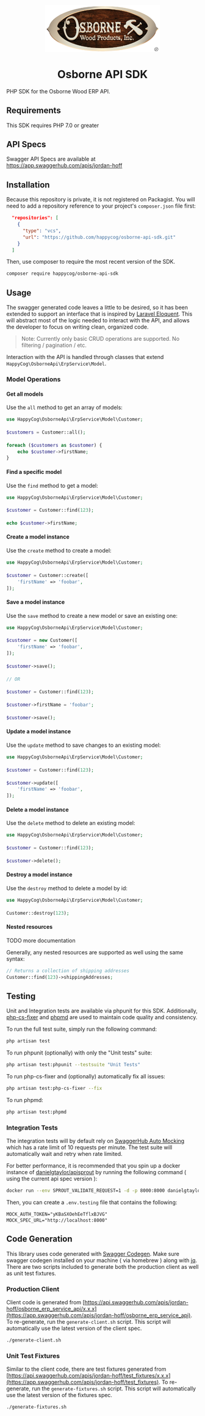 <p align="center"><img src="./src/logo.png" width="300" alt="Osborne Wood Logo"></p>

<h1 align="center">Osborne API SDK</h1>

PHP SDK for the Osborne Wood ERP API.

## Requirements

This SDK requires PHP 7.0 or greater

## API Specs

Swagger API Specs are available at https://app.swaggerhub.com/apis/jordan-hoff

## Installation

Because this repository is private, it is not registered on Packagist. You will need to add a repository reference to your project's `composer.json` file first:

```json
  "repositories": [
    {
      "type": "vcs",
      "url": "https://github.com/happycog/osborne-api-sdk.git"
    }
  ]
```

Then, use composer to require the most recent version of the SDK.

```bash
composer require happycog/osborne-api-sdk
```

## Usage

The swagger generated code leaves a little to be desired, so it has been extended to support an interface that is inspired by [Laravel Eloquent](https://laravel.com/docs/5.8/eloquent). This will abstract most of the logic needed to interact with the API, and allows the developer to focus on writing clean, organized code.

> Note: Currently only basic CRUD operations are supported. No filtering / pagination / etc.

Interaction with the API is handled through classes that extend `HappyCog\OsborneApi\ErpService\Model`.

### Model Operations

#### Get all models

Use the `all` method to get an array of models:

```php
use HappyCog\OsborneApi\ErpService\Model\Customer;

$customers = Customer::all();

foreach ($customers as $customer) {
    echo $customer->firstName;
}
```

#### Find a specific model

Use the `find` method to get a model:

```php
use HappyCog\OsborneApi\ErpService\Model\Customer;

$customer = Customer::find(123);

echo $customer->firstName;
```

#### Create a model instance

Use the `create` method to create a model:

```php
use HappyCog\OsborneApi\ErpService\Model\Customer;

$customer = Customer::create([
    'firstName' => 'foobar',
]);
```

#### Save a model instance

Use the `save` method to create a new model or save an existing one:

```php
use HappyCog\OsborneApi\ErpService\Model\Customer;

$customer = new Customer([
    'firstName' => 'foobar',
]);

$customer->save();

// OR

$customer = Customer::find(123);

$customer->firstName = 'foobar';

$customer->save();
```

#### Update a model instance

Use the `update` method to save changes to an existing model:

```php
use HappyCog\OsborneApi\ErpService\Model\Customer;

$customer = Customer::find(123);

$customer->update([
    'firstName' => 'foobar',
]);
```

#### Delete a model instance

Use the `delete` method to delete an existing model:

```php
use HappyCog\OsborneApi\ErpService\Model\Customer;

$customer = Customer::find(123);

$customer->delete();
```

#### Destroy a model instance

Use the `destroy` method to delete a model by id:

```php
use HappyCog\OsborneApi\ErpService\Model\Customer;

Customer::destroy(123);
```

#### Nested resources

TODO more documentation

Generally, any nested resources are supported as well using the same syntax:

```php
// Returns a collection of shipping addresses
Customer::find(123)->shippingAddresses;
```

## Testing

Unit and Integration tests are available via phpunit for this SDK. Additionally, [php-cs-fixer](https://github.com/FriendsOfPHP/PHP-CS-Fixer) and [phpmd](https://phpmd.org/) are used to maintain code quality and consistency.

To run the full test suite, simply run the following command:

```bash
php artisan test
```

To run phpunit (optionally) with only the "Unit tests" suite:

```bash
php artisan test:phpunit --testsuite "Unit Tests"
```

To run php-cs-fixer and (optionally) automatically fix all issues:

```bash
php artisan test:php-cs-fixer --fix
```

To run phpmd:

```bash
php artisan test:phpmd
```

### Integration Tests

The integration tests will by default rely on [SwaggerHub Auto Mocking](https://app.swaggerhub.com/help/integrations/api-auto-mocking) which has a rate limit of 10 requests per minute. The test suite will automatically wait and retry when rate limited.

For better performance, it is recommended that you spin up a docker instance of [danielgtaylor/apisprout](https://github.com/danielgtaylor/apisprout) by running the following command ( using the current api spec version ):

```bash
docker run --env SPROUT_VALIDATE_REQUEST=1 -d -p 8000:8000 danielgtaylor/apisprout https://api.swaggerhub.com/apis/jordan-hoff/osborne_erp_service_api/1.0.6
```

Then, you can create a `.env.testing` file that contains the following:

```
MOCK_AUTH_TOKEN="yKBaSXOehEeTflxBJVG"
MOCK_SPEC_URL="http://localhost:8000"
```

## Code Generation

This library uses code generated with [Swagger Codegen](https://swagger.io/tools/swagger-codegen/). Make sure swagger codegen installed on your machine ( via homebrew ) along with [jq](https://stedolan.github.io/jq/). There are two scripts included to generate both the production client as well as unit test fixtures.

### Production Client

Client code is generated from [https://api.swaggerhub.com/apis/jordan-hoff/osborne_erp_service_api/x.x.x](https://app.swaggerhub.com/apis/jordan-hoff/osborne_erp_service_api). To re-generate, run the `generate-client.sh` script. This script will automatically use the latest version of the client spec.

```bash
./generate-client.sh
```

### Unit Test Fixtures

Similar to the client code, there are test fixtures generated from [https://api.swaggerhub.com/apis/jordan-hoff/test_fixtures/x.x.x](https://app.swaggerhub.com/apis/jordan-hoff/test_fixtures). To re-generate, run the `generate-fixtures.sh` script. This script will automatically use the latest version of the fixtures spec.

```bash
./generate-fixtures.sh
```
